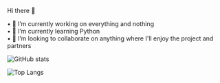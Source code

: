 Hi there 👋

• 🔭 I’m currently working on everything and nothing <br>
• 🌱 I’m currently learning Python <br>
• 👯 I’m looking to collaborate on anything where I'll enjoy the project and partners

![GitHub stats](https://github-readme-stats.vercel.app/api?username=alexlitocortez&show_icons=true&theme=tokyonight)


![Top Langs](https://github-readme-stats.vercel.app/api/top-langs/?username=alexlitocortez&theme=tokyonight)
